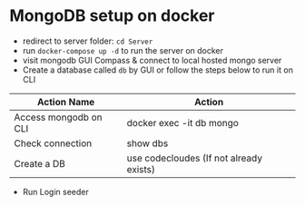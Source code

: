 # MongoDB setup on docker

- redirect to server folder: ```cd Server```
- run ```docker-compose up -d``` to run the server on docker
- visit mongodb GUI Compass & connect to local hosted mongo server
- Create a database called ```db``` by GUI or follow the steps below to run it on CLI

Action Name             | Action
----------------------- | ---------------------------------------
Access mongodb on CLI   | docker exec -it db mongo
Check connection        | show dbs
Create a DB             | use codecloudes (If not already exists)

- Run Login seeder